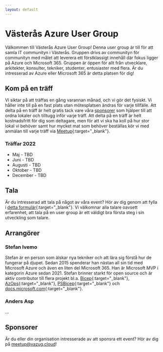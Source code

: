 ```yaml
---
layout: default
---
```


# Västerås Azure User Group

Välkommen till Västerås Azure User Group! Denna user group är till för att samla IT communityn i Västerås. Gruppen drivs av communityn för communityn med målet att leverera ett förstklassigt innehåll där fokus ligger på Azure och Microsoft 365. Gruppen är öppen för allt från utvecklare, arkitekter, konsulter, tekniker, studenter, entusiaster med flera. Är du intresserad av Azure eller Microsoft 365 är detta platsen för dig!

## Kom på en träff

Vi siktar på att träffas en gång varannan månad, och vi gör det fysiskt. Vi håller inte till på en fast plats utan mötesplatsen ändras för varje tillfälle. Att delta på en träff är helt gratis tack vare våra [sponsorer](./sponsors) som hjälper till att ordna lokaler och tilltugg inför varje träff. Att delta på en träff är helt kostnadsfritt för dig som deltagare, men för att vi ska ha koll på hur stor lokal vi behöver samt hur mycket mat som behöver beställas kör vi med anmälan till varje träff via [Meetup](https://www.meetup.com/vasteras-azure-user-group/){:target="_blank"}.

### Träffar 2022

- Maj - TBD
- Juni - TBD
- Augusti - TBD
- Oktober - TBD
- December - TBD

## Tala

Är du intresserad att tala på något av våra event? Hör av dig genom att fylla i [detta formulär](https://forms.office.com/r/aZG26jhRzp){:target="_blank"}. Vi välkomnar alla talare oavsett erfarenhet, att tala på en user group är ett väldigt bra första steg i sin utveckling som talare.

## Arrangörer

### Stefan Ivemo

Stefan är en person som älskar nya tekniker och att lära sig förstå hur de fungerar på djupet. Sedan 2015 spenderar han nästan all sin tid med Microsoft Azure och även en liten del Microsoft 365. Han är Microsoft MVP i kategorin Azure sedan 2021. Stefan brinner starkt för open source och är aktiv contributor till flera projekt bl.a. [Bicep](https://github.com/Azure/bicep){:target="_blank"}, [AzOps](https://github.com/Azure/AzOps){:target="_blank"}, [PSBicep](https://github.com/PSBicep/PSBicep){:target="_blank"} och [docs.microsoft.com](https://github.com/MicrosoftDocs/azure-docs){:target="_blank"}.

### Anders Asp

...

## Sponsorer

Är du eller din organisation intresserade av att sponsra ett event? Hör av dig på [meetup@vazug.cloud](mailto:meetup@vazug.cloud)!

